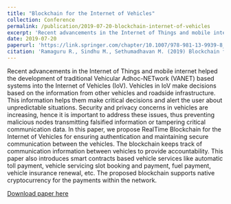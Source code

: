 ```yaml
---
title: "Blockchain for the Internet of Vehicles"
collection: Conference 
permalink: /publication/2019-07-20-blockchain-internet-of-vehicles
excerpt: 'Recent advancements in the Internet of Things and mobile internet helped the development of traditional Vehicular Adhoc-NETwork (VANET) based systems into the Internet of Vehicles (IoV). Vehicles in IoV make decisions based on the information from other vehicles and roadside infrastructure. This information helps them make critical decisions and alert the user about unpredictable situations. Security and privacy concerns in vehicles are increasing, hence it is important to address these issues, thus preventing malicious nodes transmitting falsified information or tampering critical communication data.'
date: 2019-07-20
paperurl: 'https://link.springer.com/chapter/10.1007/978-981-13-9939-8_37'
citation: 'Ramaguru R., Sindhu M., Sethumadhavan M. (2019) Blockchain for the Internet of Vehicles. In: Singh M., Gupta P., Tyagi V., Flusser J., Ören T., Kashyap R. (eds) Advances in Computing and Data Sciences. ICACDS 2019. Communications in Computer and Information Science, vol 1045. Springer, Singapore. https://doi.org/10.1007/978-981-13-9939-8_37'
---
```

Recent advancements in the Internet of Things and mobile internet helped the development of traditional Vehicular Adhoc-NETwork (VANET) based systems into the Internet of Vehicles (IoV). Vehicles in IoV make decisions based on the information from other vehicles and roadside infrastructure. This information helps them make critical decisions and alert the user about unpredictable situations. Security and privacy concerns in vehicles are increasing, hence it is important to address these issues, thus preventing malicious nodes transmitting falsified information or tampering critical communication data. In this paper, we propose RealTime Blockchain for the Internet of Vehicles for ensuring authentication and maintaining secure communication between the vehicles. The blockchain keeps track of communication information between vehicles to provide accountability. This paper also introduces smart contracts based vehicle services like automatic toll payment, vehicle servicing slot booking and payment, fuel payment, vehicle insurance renewal, etc. The proposed blockchain supports native cryptocurrency for the payments within the network.

[Download paper here](https://link.springer.com/chapter/10.1007/978-981-13-9939-8_37)


